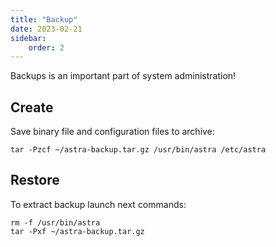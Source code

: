 ```yaml
---
title: "Backup"
date: 2023-02-21
sidebar:
    order: 2
---
```


Backups is an important part of system administration!

## Create

Save binary file and configuration files to archive:

```
tar -Pzcf ~/astra-backup.tar.gz /usr/bin/astra /etc/astra
```

## Restore

To extract backup launch next commands:

```
rm -f /usr/bin/astra
tar -Pxf ~/astra-backup.tar.gz
```